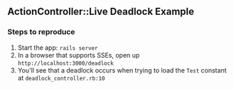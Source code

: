 ## ActionController::Live Deadlock Example

### Steps to reproduce

1. Start the app: `rails server`
2. In a browser that supports SSEs, open up `http://localhost:3000/deadlock`
3. You'll see that a deadlock occurs when trying to load the `Test` constant at `deadlock_controller.rb:10`
